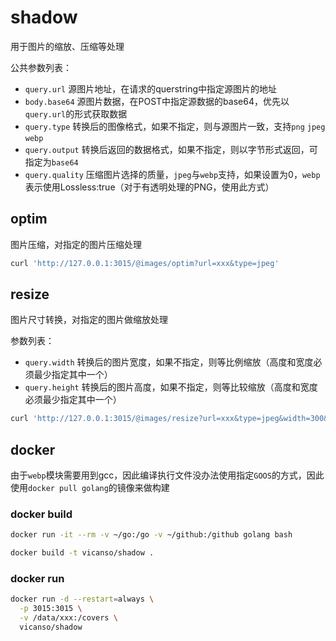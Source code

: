 # shadow

用于图片的缩放、压缩等处理

公共参数列表：

- `query.url` 源图片地址，在请求的querstring中指定源图片的地址
- `body.base64` 源图片数据，在POST中指定源数据的base64，优先以`query.url`的形式获取数据 
- `query.type` 转换后的图像格式，如果不指定，则与源图片一致，支持`png` `jpeg` `webp`
- `query.output` 转换后返回的数据格式，如果不指定，则以字节形式返回，可指定为`base64`
- `query.quality` 压缩图片选择的质量，`jpeg`与`webp`支持，如果设置为0，`webp`表示使用Lossless:true（对于有透明处理的PNG，使用此方式）

## optim

图片压缩，对指定的图片压缩处理

```bash
curl 'http://127.0.0.1:3015/@images/optim?url=xxx&type=jpeg'
```

## resize

图片尺寸转换，对指定的图片做缩放处理

参数列表：

- `query.width` 转换后的图片宽度，如果不指定，则等比例缩放（高度和宽度必须最少指定其中一个）
- `query.height` 转换后的图片高度，如果不指定，则等比较缩放（高度和宽度必须最少指定其中一个）

```bash
curl 'http://127.0.0.1:3015/@images/resize?url=xxx&type=jpeg&width=300&height=100'
```

## docker

由于`webp`模块需要用到gcc，因此编译执行文件没办法使用指定`GOOS`的方式，因此使用`docker pull golang`的镜像来做构建



### docker build

```bash
docker run -it --rm -v ~/go:/go -v ~/github:/github golang bash
```

```bash
docker build -t vicanso/shadow .
```

### docker run

```bash
docker run -d --restart=always \
  -p 3015:3015 \
  -v /data/xxx:/covers \
  vicanso/shadow
```